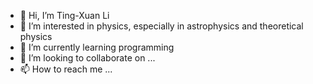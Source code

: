 - 👋 Hi, I’m Ting-Xuan Li
- 👀 I’m interested in physics, especially in astrophysics and theoretical physics
- 🌱 I’m currently learning programming
- 💞️ I’m looking to collaborate on ...
- 📫 How to reach me ...

<!---
TingXuanLi0517/TingXuanLi0517 is a ✨ special ✨ repository because its `README.md` (this file) appears on your GitHub profile.
You can click the Preview link to take a look at your changes.
--->
